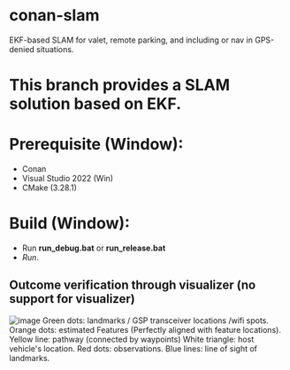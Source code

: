 # conan-slam
EKF-based SLAM for valet, remote parking, and including or nav in GPS-denied situations. 

# This branch provides a SLAM solution based on EKF.

# Prerequisite (Window):
* Conan
* Visual Studio 2022 (Win)
* CMake (3.28.1)

# Build (Window):
* Run **run_debug.bat** or **run_release.bat**
* *Run*.

## Outcome verification through visualizer (no support for visualizer)
![image](https://github.com/rajiv1977/conan-slam/assets/16018587/1f84ed03-29d7-4f07-b9ec-7c3b9182d81c)
Green dots: landmarks / GSP transceiver locations /wifi spots. 
Orange dots: estimated Features (Perfectly aligned with feature locations).
Yellow line: pathway (connected by waypoints)
White triangle: host vehicle's location. 
Red dots: observations. 
Blue lines: line of sight of landmarks.  
